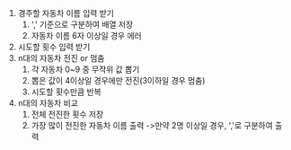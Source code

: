 1. 경주할 자동차 이름 입력 받기
   1) ',' 기준으로 구분하여 배열 저장
   2) 자동차 이름 6자 이상일 경우 에러
2. 시도할 횟수 입력 받기
3. n대의 자동차 전진 or 멈춤
   1) 각 자동차 0~9 중 무작위 값 뽑기
   2) 뽑은 값이 4이상일 경우에만 전진(3이하일 경우 멈춤)
   3) 시도할 횟수만큼 반복
4. n대의 자동차 비교
   1) 전체 전진한 횟수 저장
   2) 가장 많이 전진한 자동차 이름 출력
      ->만약 2명 이상일 경우, ','로 구분하여 출력

